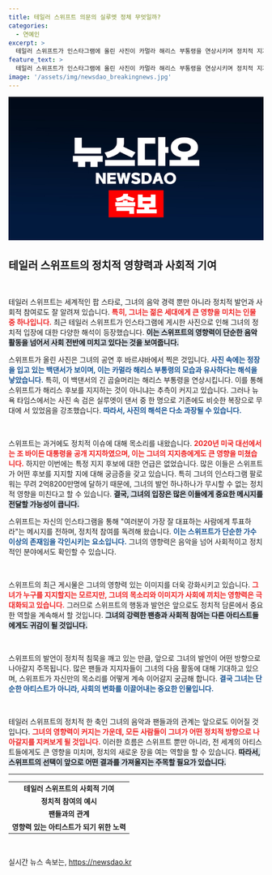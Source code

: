 ```yaml
---
title: 테일러 스위프트 의문의 실루엣 정체 무엇일까?
categories:
  - 연예인
excerpt: >
  테일러 스위프트가 인스타그램에 올린 사진이 카멀라 해리스 부통령을 연상시키며 정치적 지지 해석이 일고 있다. 대선 시즌, 스위프트의 영향력이 어떨지 주목되는 가운데, 그녀의 선택이 어떤 결과를 가져올지 궁금증을 자아낸다.
feature_text: >
  테일러 스위프트가 인스타그램에 올린 사진이 카멀라 해리스 부통령을 연상시키며 정치적 지지 해석이 일고 있다. 대선 시즌, 스위프트의 영향력이 어떨지 주목되는 가운데, 그녀의 선택이 어떤 결과를 가져올지 궁금증을 자아낸다.
image: '/assets/img/newsdao_breakingnews.jpg'
---
```


<p><img src="/assets/img/newsdao_breakingnews.jpg" alt="bookingtag 속보" /></p>

<h2 data-ke-size="size26">테일러 스위프트의 정치적 영향력과 사회적 기여</h2>

<p data-ke-size="size16">&nbsp;</p>

<p>테일러 스위프트는 세계적인 팝 스타로, 그녀의 음악 경력 뿐만 아니라 정치적 발언과 사회적 참여로도 잘 알려져 있습니다. <b><span style="color: #ee2323;">특히, 그녀는 젊은 세대에게 큰 영향을 미치는 인물 중 하나입니다.</span></b> 최근 테일러 스위프트가 인스타그램에 게시한 사진으로 인해 그녀의 정치적 입장에 대한 다양한 해석이 등장했습니다. <b><span style="background-color: #21538527;">이는 스위프트의 영향력이 단순한 음악 활동을 넘어서 사회 전반에 미치고 있다는 것을 보여줍니다.</span></b> </p>

<p>스위프트가 올린 사진은 그녀의 공연 후 바르샤바에서 찍은 것입니다. <b><span style="color: #1a5490;">사진 속에는 정장을 입고 있는 백댄서가 보이며, 이는 카멀라 해리스 부통령의 모습과 유사하다는 해석을 낳았습니다.</span></b> 특히, 이 백댄서의 긴 곱슬머리는 해리스 부통령을 연상시킵니다. 이를 통해 스위프트가 해리스 후보를 지지하는 것이 아니냐는 추측이 커지고 있습니다. 그러나 뉴욕 타임스에서는 사진 속 검은 실루엣이 댄서 중 한 명으로 기존에도 비슷한 복장으로 무대에 서 있었음을 강조했습니다. <b><span style="color: #1a5490;">따라서, 사진의 해석은 다소 과장될 수 있습니다.</span></b></p>

<p data-ke-size="size16">&nbsp;</p>

<p>스위프트는 과거에도 정치적 이슈에 대해 목소리를 내왔습니다. <b><span style="color: #ee2323;">2020년 미국 대선에서는 조 바이든 대통령을 공개 지지하였으며, 이는 그녀의 지지층에게도 큰 영향을 미쳤습니다.</span></b> 하지만 이번에는 특정 지지 후보에 대한 언급은 없었습니다. 많은 이들은 스위프트가 어떤 후보를 지지할 지에 대해 궁금증을 갖고 있습니다. 특히 그녀의 인스타그램 팔로워는 무려 2억8200만명에 달하기 때문에, 그녀의 발언 하나하나가 무시할 수 없는 정치적 영향을 미친다고 할 수 있습니다. <b><span style="background-color: #21538527;">결국, 그녀의 입장은 많은 이들에게 중요한 메시지를 전달할 가능성이 큽니다.</span></b></p>

<p>스위프트는 자신의 인스타그램을 통해 "여러분이 가장 잘 대표하는 사람에게 투표하라"는 메시지를 전하며, 정치적 참여를 독려해 왔습니다. <b><span style="color: #1a5490;">이는 스위프트가 단순한 가수 이상의 존재임을 각인시키는 요소입니다.</span></b> 그녀의 영향력은 음악을 넘어 사회적이고 정치적인 분야에서도 확인할 수 있습니다. </p>

<p data-ke-size="size16">&nbsp;</p>

<p>스위프트의 최근 게시물은 그녀의 영향력 있는 이미지를 더욱 강화시키고 있습니다. <b><span style="color: #ee2323;">그녀가 누구를 지지할지는 모르지만, 그녀의 목소리와 이미지가 사회에 끼치는 영향력은 극대화되고 있습니다.</span></b> 그러므로 스위프트의 행동과 발언은 앞으로도 정치적 담론에서 중요한 역할을 계속해서 할 것입니다. <b><span style="background-color: #21538527;">그녀의 강력한 팬층과 사회적 참여는 다른 아티스트들에게도 귀감이 될 것입니다.</span></b></p>

<p data-ke-size="size16">&nbsp;</p>

<p>스위프트의 발언이 정치적 침묵을 깨고 있는 만큼, 앞으로 그녀의 발언이 어떤 방향으로 나아갈지 주목됩니다. 많은 팬들과 지지자들이 그녀의 다음 활동에 대해 기대하고 있으며, 스위프트가 자신만의 목소리를 어떻게 계속 이어갈지 궁금해 합니다. <b><span style="color: #1a5490;">결국 그녀는 단순한 아티스트가 아니라, 사회의 변화를 이끌어내는 중요한 인물입니다.</span></b></p>

<p data-ke-size="size16">&nbsp;</p>

<p>테일러 스위프트의 정치적 한 축인 그녀의 음악과 팬들과의 관계는 앞으로도 이어질 것입니다. <b><span style="color: #ee2323;">그녀의 영향력이 커지는 가운데, 모든 사람들이 그녀가 어떤 정치적 방향으로 나아갈지를 지켜보게 될 것입니다.</span></b> 이러한 흐름은 스위프트 뿐만 아니라, 전 세계의 아티스트들에게도 큰 영향을 미치며, 정치의 새로운 장을 여는 역할을 할 수 있습니다. <b><span style="background-color: #21538527;">따라서, 스위프트의 선택이 앞으로 어떤 결과를 가져올지는 주목할 필요가 있습니다.</span></b></p>

<hr/>

<table style="width: 100%;">
    <tr>
        <td style="text-align: center; height: 17px;"><b>테일러 스위프트의 사회적 기여</b></td>
    </tr>
    <tr>
        <td style="text-align: center; height: 17px;"><b>정치적 참여의 예시</b></td>
    </tr>
    <tr>
        <td style="text-align: center; height: 17px;"><b>팬들과의 관계</b></td>
    </tr>
    <tr>
        <td style="text-align: center; height: 17px;"><b>영향력 있는 아티스트가 되기 위한 노력</b></td>
    </tr>
</table>

<p data-ke-size="size16">&nbsp;</p>
실시간 뉴스 속보는, <a href="https://newsdao.kr" rel="dofollow">https://newsdao.kr</a>


